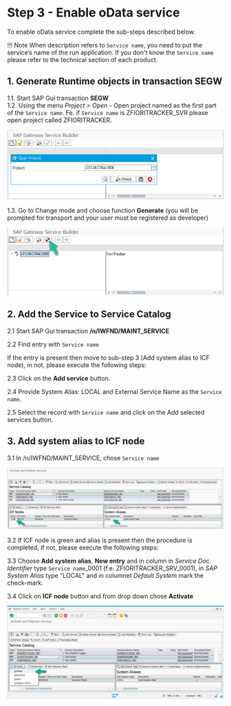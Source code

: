 # Step 3 - Enable oData service

To enable oData service complete the sub-steps described below. 

!!! Note
    When description refers to `Service name`, you need to put the service’s name of the run application. If you don't know the `Service name` please refer to the technical section of each product.

## 1. Generate Runtime objects in transaction SEGW

1.1. Start SAP Gui transaction **SEGW**<br>
1.2. Using the menu *Project > Open* - Open project named as the first part of the `Service name`. Fe. if `Service name` is ZFIORITRACKER_SVR please open project called ZFIORITRACKER.

![](res/segw.png)

1.3. Go to Change mode and choose function **Generate** (you will be prompted for transport and your user must be registered as developer)

![](res/segw_gen.png)

## 2. Add the Service to Service Catalog

2.1 Start SAP Gui transaction **/n/IWFND/MAINT_SERVICE**

2.2 Find entry with `Service name`

If the entry is present then move to sub-step 3 (Add system alias to ICF node), in not, please execute the following steps:

2.3 Click on the **Add service** button.

2.4 Provide System Alias: LOCAL and External Service Name as the `Service name`.

2.5 Select the record with `Service name` and click on the Add selected services button.

## 3. Add system alias to ICF node

3.1 In /n/IWFND/MAINT_SERVICE, chose `Service name`

![](res/maint-service.png)

3.2 If ICF node is green and alias is present then the procedure is completed, if not, please execute the following steps:

3.3 Choose **Add system alias**, **New entry** and in column in *Service Doc. Identifier* type `Service name`_0001 (f.e. ZFIORITRACKER_SRV_0001), in *SAP System Alias* type "LOCAL" and in columnet *Default System* mark the check-mark.

3.4 Click on **ICF node** button and from drop down chose **Activate**

![](res/maint-service-icf.png) 